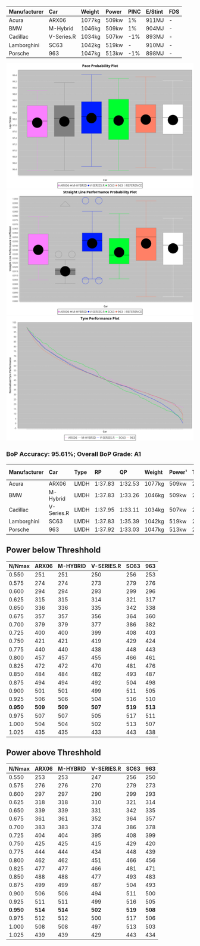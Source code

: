 | Manufacturer | Car        | Weight | Power | PINC    | E/Stint | FDS     |
|:-|:-|:-|:-|:-|:-|:-|
| Acura        | ARX06      | 1077kg | 509kw | 1%      | 911MJ   |    -    |
| BMW          | M-Hybrid   | 1046kg | 509kw | 1%      | 904MJ   |    -    |
| Cadillac     | V-Series.R | 1034kg | 507kw | -1%     | 893MJ   |    -    |
| Lamborghini  | SC63       | 1042kg | 519kw |    -    | 910MJ   |    -    |
| Porsche      | 963        | 1047kg | 513kw | -1%     | 898MJ   |    -    |

![PACECHART](./IMG/ACOMETHOD.png)
![STRAIGHTLINEPERFORMANCECHART](./IMG/ACOMETHOD_sp.png)
![TYREPERFORMANCECHART](./IMG/ACOMETHOD_tw.png)

### BoP Accuracy: 95.61%; Overall BoP Grade: A1
| Manufacturer | Car        | Type | RP      | QP      | Weight | Power¹ | Threshhold | PINC    | Power² | E/Stint | AVG Vmax  | FDS     | RDLC | L/Stint | BOP-Grade | Model Accuracy | Model Points | Match%  |
|:-|:-|:-|:-|:-|:-|:-|:-|:-|:-|:-|:-|:-|:-|:-|:-|:-|:-|:-|
| Acura        | ARX06      | LMDH | 1:37.83 | 1:32.53 | 1077kg | 509kw  | 210.0kph   | 1%      | 514kw  |  911MJ  | 310.81kph |    -    | 0.99 | 30      | +B1       | 100.00%        | 995          | 88.11%  |
| BMW          | M-Hybrid   | LMDH | 1:37.83 | 1:33.26 | 1046kg | 509kw  | 210.0kph   | 1%      | 514kw  |  904MJ  | 309.41kph |    -    | 1.03 | 30      | ~A1       | 100.00%        | 1714         | 96.46%  |
| Cadillac     | V-Series.R | LMDH | 1:37.95 | 1:33.11 | 1034kg | 507kw  | 210.0kph   | -1%     | 502kw  |  893MJ  | 312.89kph |    -    | 1.03 | 30      | +A2       | 98.95%         | 2271         | 93.48%  |
| Lamborghini  | SC63       | LMDH | 1:37.83 | 1:35.39 | 1042kg | 519kw  | 210.0kph   |    -    | 519kw  |  910MJ  | 312.86kph |    -    | 1.05 | 30      | ~A1       | 96.54%         | 418          | 100.00% |
| Porsche      | 963        | LMDH | 1:37.92 | 1:33.03 | 1047kg | 513kw  | 210.0kph   | -1%     | 508kw  |  898MJ  | 313.30kph |    -    | 1.02 | 30      | ~A1       | 99.98%         | 6168         | 100.00% |

## Power below Threshhold
| N/Nmax    | ARX06   | M-HYBRID | V-SERIES.R | SC63    | 963     |
|:-|:-|:-|:-|:-|:-|
|  0.550    |  251    |  251     |  250       |  256    |  253    |
|  0.575    |  274    |  274     |  273       |  279    |  276    |
|  0.600    |  294    |  294     |  293       |  299    |  296    |
|  0.625    |  315    |  315     |  314       |  321    |  317    |
|  0.650    |  336    |  336     |  335       |  342    |  338    |
|  0.675    |  357    |  357     |  356       |  364    |  360    |
|  0.700    |  379    |  379     |  377       |  386    |  382    |
|  0.725    |  400    |  400     |  399       |  408    |  403    |
|  0.750    |  421    |  421     |  419       |  429    |  424    |
|  0.775    |  440    |  440     |  438       |  448    |  443    |
|  0.800    |  457    |  457     |  455       |  466    |  461    |
|  0.825    |  472    |  472     |  470       |  481    |  476    |
|  0.850    |  484    |  484     |  482       |  493    |  487    |
|  0.875    |  494    |  494     |  492       |  504    |  498    |
|  0.900    |  501    |  501     |  499       |  511    |  505    |
|  0.925    |  506    |  506     |  504       |  516    |  510    |
| **0.950** | **509** | **509**  | **507**    | **519** | **513** |
|  0.975    |  507    |  507     |  505       |  517    |  511    |
|  1.000    |  504    |  504     |  502       |  513    |  507    |
|  1.025    |  435    |  435     |  433       |  443    |  438    |

## Power above Threshhold
| N/Nmax    | ARX06   | M-HYBRID | V-SERIES.R | SC63    | 963     |
|:-|:-|:-|:-|:-|:-|
|  0.550    |  253    |  253     |  247       |  256    |  250    |
|  0.575    |  276    |  276     |  270       |  279    |  273    |
|  0.600    |  297    |  297     |  290       |  299    |  293    |
|  0.625    |  318    |  318     |  310       |  321    |  314    |
|  0.650    |  339    |  339     |  331       |  342    |  335    |
|  0.675    |  361    |  361     |  352       |  364    |  357    |
|  0.700    |  383    |  383     |  374       |  386    |  378    |
|  0.725    |  404    |  404     |  395       |  408    |  399    |
|  0.750    |  425    |  425     |  415       |  429    |  420    |
|  0.775    |  444    |  444     |  434       |  448    |  439    |
|  0.800    |  462    |  462     |  451       |  466    |  456    |
|  0.825    |  477    |  477     |  466       |  481    |  471    |
|  0.850    |  488    |  488     |  477       |  493    |  483    |
|  0.875    |  499    |  499     |  487       |  504    |  493    |
|  0.900    |  506    |  506     |  494       |  511    |  500    |
|  0.925    |  511    |  511     |  499       |  516    |  505    |
| **0.950** | **514** | **514**  | **502**    | **519** | **508** |
|  0.975    |  512    |  512     |  500       |  517    |  506    |
|  1.000    |  508    |  508     |  497       |  513    |  503    |
|  1.025    |  439    |  439     |  429       |  443    |  434    |
